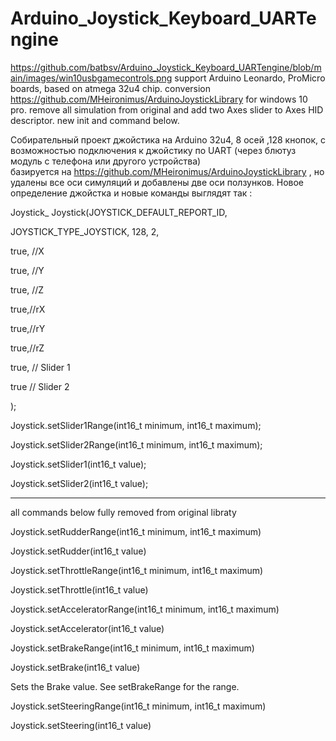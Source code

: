 # Arduino_Joystick_Keyboard_UARTengine
https://github.com/batbsv/Arduino_Joystick_Keyboard_UARTengine/blob/main/images/win10usbgamecontrols.png
support Arduino Leonardo, ProMicro boards, based on atmega 32u4 chip.
 conversion https://github.com/MHeironimus/ArduinoJoystickLibrary  for windows 10 pro.
remove all simulation from original and add two Axes slider to Axes HID descriptor.
new init and command below.

Собирательный проект джойстика на Arduino 32u4, 8 осей ,128 кнопок, 
с возможностью подключения к джойстику по UART (через блютуз модуль с телефона или другого устройства)  
базируется на https://github.com/MHeironimus/ArduinoJoystickLibrary , 
но удалены все оси симуляций и добавлены две оси ползунков.
Новое определение джойстка и новые команды выглядят так :

Joystick_ Joystick(JOYSTICK_DEFAULT_REPORT_ID,

JOYSTICK_TYPE_JOYSTICK, 128, 2,

true, //X

true, //Y

true, //Z

true,//rX

true,//rY

true,//rZ

true, // Slider 1

true // Slider 2

);

Joystick.setSlider1Range(int16_t minimum, int16_t maximum);

Joystick.setSlider2Range(int16_t minimum, int16_t maximum);

Joystick.setSlider1(int16_t value);

Joystick.setSlider2(int16_t value);


-----------------------------------------------------------------------
all commands below fully removed from original libraty

Joystick.setRudderRange(int16_t minimum, int16_t maximum)

Joystick.setRudder(int16_t value)

Joystick.setThrottleRange(int16_t minimum, int16_t maximum)

Joystick.setThrottle(int16_t value)

Joystick.setAcceleratorRange(int16_t minimum, int16_t maximum)

Joystick.setAccelerator(int16_t value)

Joystick.setBrakeRange(int16_t minimum, int16_t maximum)

Joystick.setBrake(int16_t value)

Sets the Brake value. See setBrakeRange for the range.

Joystick.setSteeringRange(int16_t minimum, int16_t maximum)

Joystick.setSteering(int16_t value)

